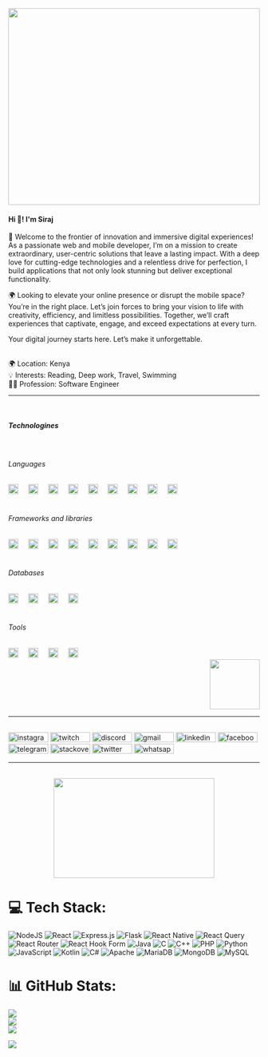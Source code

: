 
<div align="center">
  <img height="394" width="100%" src="https://cdn.dribbble.com/users/730703/screenshots/6581243/avento.gif"  />
</div>

<h4 align="left">Hi 👋! I'm Siraj</h2>
<p>🚀 Welcome to the frontier of innovation and immersive digital experiences!
As a passionate web and mobile developer, I’m on a mission to create extraordinary, user-centric solutions that leave a lasting impact. With a deep love for cutting-edge technologies and a relentless drive for perfection, I build applications that not only look stunning but deliver exceptional functionality.

🌍 Looking to elevate your online presence or disrupt the mobile space?
You’re in the right place. Let’s join forces to bring your vision to life with creativity, efficiency, and limitless possibilities. Together, we’ll craft experiences that captivate, engage, and exceed expectations at every turn.

Your digital journey starts here. Let’s make it unforgettable.

</p>
&nbsp;
<div>
  🌍 Location:   Kenya <br>
  💡 Interests:  Reading, Deep work, Travel, Swimming<br>
  👨‍💻 Profession: Software Engineer<br>
</div>
<hr>
&nbsp;
<div>
  <div align="left" width="70%">
    <h5>Technologines</h5>
    &nbsp;
    <h6>Languages</h6>
    <div>
      <img src="https://cdn.jsdelivr.net/gh/devicons/devicon/icons/javascript/javascript-original.svg" height="20" alt="javascript logo"  />
      <img width="12" />
      <img src="https://cdn.jsdelivr.net/gh/devicons/devicon/icons/typescript/typescript-original.svg" height="20" alt="typescript logo"  />
      <img width="12" />
      <img src="https://cdn.jsdelivr.net/gh/devicons/devicon/icons/python/python-original.svg" height="20" alt="python logo"  />
      <img width="12" />
      <img src="https://cdn.jsdelivr.net/gh/devicons/devicon/icons/java/java-original.svg" height="20" alt="java logo"  />
      <img width="12" />
      <img src="https://cdn.jsdelivr.net/gh/devicons/devicon/icons/kotlin/kotlin-original.svg" height="20" alt="kotlin logo"  />
      <img width="12" />
      <img src="https://cdn.jsdelivr.net/gh/devicons/devicon/icons/cplusplus/cplusplus-original.svg" height="20" alt="cplusplus logo"  />
      <img width="12" />
      <img src="https://cdn.jsdelivr.net/gh/devicons/devicon/icons/c/c-original.svg" height="20" alt="c logo"  />
      <img width="12" />
      <img src="https://cdn.jsdelivr.net/gh/devicons/devicon/icons/css3/css3-original.svg" height="20" alt="css3 logo"  />
      <img width="12" />
      <img src="https://cdn.jsdelivr.net/gh/devicons/devicon/icons/html5/html5-original.svg" height="20" alt="html5 logo"  />
    </div>    
    &nbsp;
    <h6>Frameworks and libraries</h6>
    <div>
      <img src="https://cdn.jsdelivr.net/gh/devicons/devicon/icons/react/react-original.svg" height="20" alt="react logo"  />
      <img width="12" />
      <img src="https://cdn.jsdelivr.net/gh/devicons/devicon/icons/spring/spring-original.svg" height="20" alt="spring logo"  />
      <img width="12" />
      <img src="https://cdn.jsdelivr.net/gh/devicons/devicon/icons/django/django-plain.svg" height="20" alt="django logo"  />
      <img width="12" />
      <img src="https://cdn.jsdelivr.net/gh/devicons/devicon/icons/nextjs/nextjs-original.svg" height="20" alt="nextjs logo"  />
      <img width="12" />
      <img src="https://cdn.jsdelivr.net/gh/devicons/devicon/icons/nodejs/nodejs-original.svg" height="20" alt="nodejs logo"  />
      <img width="12" />
      <img src="https://cdn.jsdelivr.net/gh/devicons/devicon/icons/express/express-original.svg" height="20" alt="express logo"  />
      <img width="12" />
      <img src="https://cdn.jsdelivr.net/gh/devicons/devicon/icons/composer/composer-original.svg" height="20" alt="composer logo"  />
      <img width="12" />
      <img src="https://cdn.jsdelivr.net/gh/devicons/devicon/icons/tailwindcss/tailwindcss-original-wordmark.svg" height="20" alt="tailwindcss logo"  />
      <img width="12" />
      <img src="https://cdn.jsdelivr.net/gh/devicons/devicon/icons/bootstrap/bootstrap-original.svg" height="20" alt="bootstrap logo"  />
      <img width="12" />
    </div>
    &nbsp;
    <h6>Databases</h6>
    <div>
     <img src="https://cdn.jsdelivr.net/gh/devicons/devicon/icons/mysql/mysql-original.svg" height="20" alt="mysql logo"  />
    <img width="12" />
    <img src="https://cdn.jsdelivr.net/gh/devicons/devicon/icons/mongodb/mongodb-original.svg" height="20" alt="mongodb logo"  />
    <img width="12" />
    <img src="https://cdn.jsdelivr.net/gh/devicons/devicon/icons/postgresql/postgresql-original.svg" height="20" alt="postgresql logo"  />
    <img width="12" />   
    <img src="https://cdn.jsdelivr.net/gh/devicons/devicon/icons/sqlite/sqlite-original.svg" height="20" alt="sqlite logo"  />
    </div>
    &nbsp;
    <h6>Tools</h6>
    <div>
      <img src="https://cdn.jsdelivr.net/gh/devicons/devicon/icons/androidstudio/androidstudio-original.svg" height="20" alt="androidstudio logo"  />
      <img width="12" />
      <img src="https://cdn.jsdelivr.net/gh/devicons/devicon/icons/vscode/vscode-original.svg" height="20" alt="vscode logo"  />
      <img width="12" />
      <img src="https://cdn.jsdelivr.net/gh/devicons/devicon/icons/git/git-original.svg" height="20" alt="git logo"  />
      <img width="12" />
      <img src="https://cdn.jsdelivr.net/gh/devicons/devicon/icons/bash/bash-original.svg" height="20" alt="bash logo"  />
      <img width="12" />
    </div>
  </div>
  <div align="right" width="30%">
          <img src="https://media.giphy.com/media/M9gbBd9nbDrOTu1Mqx/giphy.gif" width="100"/>
  </div>
</div>

<hr>
&nbsp;
<div align="left">
  <img src="https://img.shields.io/static/v1?message=Instagram&logo=instagram&label=&color=E4405F&logoColor=white&labelColor=&style=for-the-badge" height="20" alt="instagram logo"  width="80"/>
  <img src="https://img.shields.io/static/v1?message=Twitch&logo=twitch&label=&color=9146FF&logoColor=white&labelColor=&style=for-the-badge" height="20" alt="twitch logo" width="80" />
  <img src="https://img.shields.io/static/v1?message=Discord&logo=discord&label=&color=7289DA&logoColor=white&labelColor=&style=for-the-badge" height="20" alt="discord logo"  width="80"/>
  <a href="mailto:wahhajsiraj16@gmail.com"><img src="https://img.shields.io/static/v1?message=Gmail&logo=gmail&label=&color=D14836&logoColor=white&labelColor=&style=for-the-badge" height="20" alt="gmail logo"  width="80"/></a>
  <img src="https://img.shields.io/static/v1?message=LinkedIn&logo=linkedin&label=&color=0077B5&logoColor=white&labelColor=&style=for-the-badge" height="20" alt="linkedin logo"  width="80"/>
  <img src="https://img.shields.io/static/v1?message=Facebook&logo=facebook&label=&color=1877F2&logoColor=white&labelColor=&style=for-the-badge" height="20" alt="facebook logo"  width="80"/>
  <img src="https://img.shields.io/static/v1?message=Telegram&logo=telegram&label=&color=2CA5E0&logoColor=white&labelColor=&style=for-the-badge" height="20" alt="telegram logo"  width="80"/>
  <img src="https://img.shields.io/static/v1?message=Stackoverflow&logo=stackoverflow&label=&color=FE7A16&logoColor=white&labelColor=&style=for-the-badge" height="20" alt="stackoverflow logo" width="80" />
  <img src="https://img.shields.io/static/v1?message=Twitter&logo=twitter&label=&color=1DA1F2&logoColor=white&labelColor=&style=for-the-badge" height="20" alt="twitter logo"  width="80"/>
  <img src="https://img.shields.io/static/v1?message=Whatsapp&logo=whatsapp&label=&color=25D366&logoColor=white&labelColor=&style=for-the-badge" height="20" alt="whatsapp logo"  width="80"/>
</div>
<hr>
&nbsp;
<div align="center">
  <img height="200" width="80%" src="http://github-readme-streak-stats.herokuapp.com?user=siraj-eng&theme=dark&background=000000" />
</div>


</picture>





# 💻 Tech Stack:
![NodeJS](https://img.shields.io/badge/node.js-6DA55F?style=for-the-badge&logo=node.js&logoColor=white) ![React](https://img.shields.io/badge/react-%2320232a.svg?style=for-the-badge&logo=react&logoColor=%2361DAFB) ![Express.js](https://img.shields.io/badge/express.js-%23404d59.svg?style=for-the-badge&logo=express&logoColor=%2361DAFB) ![Flask](https://img.shields.io/badge/flask-%23000.svg?style=for-the-badge&logo=flask&logoColor=white) ![React Native](https://img.shields.io/badge/react_native-%2320232a.svg?style=for-the-badge&logo=react&logoColor=%2361DAFB) ![React Query](https://img.shields.io/badge/-React%20Query-FF4154?style=for-the-badge&logo=react%20query&logoColor=white) ![React Router](https://img.shields.io/badge/React_Router-CA4245?style=for-the-badge&logo=react-router&logoColor=white) ![React Hook Form](https://img.shields.io/badge/React%20Hook%20Form-%23EC5990.svg?style=for-the-badge&logo=reacthookform&logoColor=white) ![Java](https://img.shields.io/badge/java-%23ED8B00.svg?style=for-the-badge&logo=openjdk&logoColor=white) ![C](https://img.shields.io/badge/c-%2300599C.svg?style=for-the-badge&logo=c&logoColor=white) ![C++](https://img.shields.io/badge/c++-%2300599C.svg?style=for-the-badge&logo=c%2B%2B&logoColor=white) ![PHP](https://img.shields.io/badge/php-%23777BB4.svg?style=for-the-badge&logo=php&logoColor=white) ![Python](https://img.shields.io/badge/python-3670A0?style=for-the-badge&logo=python&logoColor=ffdd54) ![JavaScript](https://img.shields.io/badge/javascript-%23323330.svg?style=for-the-badge&logo=javascript&logoColor=%23F7DF1E) ![Kotlin](https://img.shields.io/badge/kotlin-%237F52FF.svg?style=for-the-badge&logo=kotlin&logoColor=white) ![C#](https://img.shields.io/badge/c%23-%23239120.svg?style=for-the-badge&logo=csharp&logoColor=white) ![Apache](https://img.shields.io/badge/apache-%23D42029.svg?style=for-the-badge&logo=apache&logoColor=white) ![MariaDB](https://img.shields.io/badge/MariaDB-003545?style=for-the-badge&logo=mariadb&logoColor=white) ![MongoDB](https://img.shields.io/badge/MongoDB-%234ea94b.svg?style=for-the-badge&logo=mongodb&logoColor=white) ![MySQL](https://img.shields.io/badge/mysql-4479A1.svg?style=for-the-badge&logo=mysql&logoColor=white)
# 📊 GitHub Stats:
![](https://github-readme-stats.vercel.app/api?username=siraj-eng&theme=dark&hide_border=false&include_all_commits=false&count_private=false)<br/>
![](https://github-readme-streak-stats.herokuapp.com/?user=siraj-eng&theme=dark&hide_border=false)<br/>
![](https://github-readme-stats.vercel.app/api/top-langs/?username=siraj-eng&theme=dark&hide_border=false&include_all_commits=false&count_private=false&layout=compact)


[![](https://visitcount.itsvg.in/api?id=siraj-eng&icon=0&color=0)](https://visitcount.itsvg.in)

